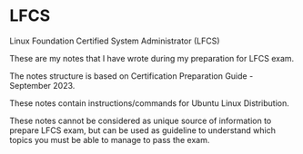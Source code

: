 # LFCS
Linux Foundation Certified System Administrator (LFCS) 

These are my notes that I have wrote during my preparation for LFCS exam.

The notes structure is based on Certification Preparation Guide - September 2023.

These notes contain instructions/commands for Ubuntu Linux Distribution.

These notes cannot be considered as unique source of information to prepare LFCS exam, but can be used as guideline to understand which topics you must be able to manage to pass the exam.
